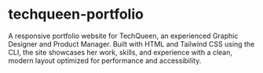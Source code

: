 # techqueen-portfolio
A responsive portfolio website for TechQueen, an experienced Graphic Designer and Product Manager. Built with HTML and Tailwind CSS using the CLI, the site showcases her work, skills, and experience with a clean, modern layout optimized for performance and accessibility.
